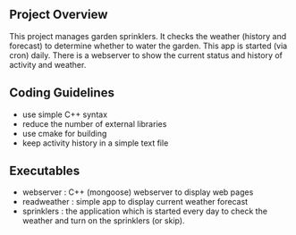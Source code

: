 
## Project Overview

This project manages garden sprinklers. It checks the weather (history and forecast) to determine whether to water the garden. This app is started (via cron) daily. There is a webserver to show the current status and history of activity and weather.

## Coding Guidelines

- use simple C++ syntax
- reduce the number of external libraries
- use cmake for building
- keep activity history in a simple text file

## Executables

- webserver : C++ (mongoose) webserver to display web pages
- readweather : simple app to display current weather forecast
- sprinklers : the application which is started every day to check the weather and turn on the sprinklers (or skip). 


